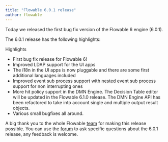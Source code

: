 ```yaml
---
title: "Flowable 6.0.1 release"
author: flowable
---
```


Today we released the first bug fix version of the Flowable 6 engine (6.0.1).

The 6.0.1 release has the following highlights:

Highlights

- First bug fix release for Flowable 6!
- Improved LDAP support for the UI apps
- The i18n in the UI apps is now pluggable and there are some first additional languages included
- Improved event sub process support with nested event sub process support for non interrupting ones
- More hit policy support in the DMN Engine. The Decision Table editor will be updated in the Flowable 6.1.0 release. The DMN Engine API has been refactored to take into account single and multiple output result objects.
- Various small bugfixes all around.

A big thank you to the whole Flowable <a href="http://www.flowable.org/team.html">team</a> for making this release possible.
You can use the <a href="http://forum.flowable.org">forum</a> to ask specific questions about the 6.0.1 release, any feedback is welcome.